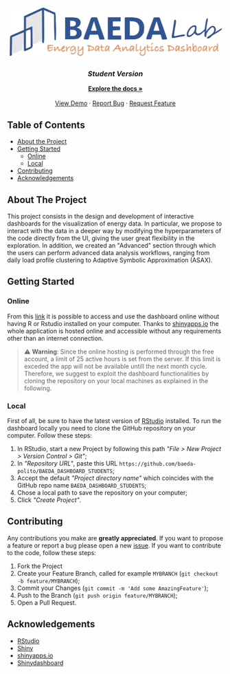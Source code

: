 <!-- PROJECT LOGO -->
<br />
<p align="center">
  <a href="https://www.researchgate.net/lab/Building-Automation-and-Energy-Data-Analytics-Lab-Alfonso-Capozzoli">
    <img src="docs/readme/BAEDA-logo-dashboard.png" alt="Logo" width="508" height="120">
  </a>

  <h3 align="center"> <i> Student Version </i> </h3>
  <p align="center">
    <a href="https://github.com/baeda-polito/BAEDA_DASHBOARD_STUDENTS"><strong>Explore the docs »</strong></a>
    <br />
    <br />
    <a href="https://roberto-chiosa.shinyapps.io/BAEDA_DASHBOARD_STUDENTS/">View Demo</a>
    ·
    <a href="https://github.com/baeda-polito/BAEDA_DASHBOARD_STUDENTS/issues">Report Bug</a>
    ·
    <a href="https://github.com/baeda-polito/BAEDA_DASHBOARD_STUDENTS/issues">Request Feature</a>
  </p>
</p>



<!-- TABLE OF CONTENTS -->
## Table of Contents

* [About the Project](#about-the-project)
* [Getting Started](#getting-started)
  * [Online](#online)
  * [Local](#local)
* [Contributing](#contributing)
* [Acknowledgements](#acknowledgements)

<!-- ABOUT THE PROJECT -->
## About The Project
This project consists in the design and development of interactive dashboards for the visualization of energy data. In particular, we propose to interact with the data in a deeper way by modifying the hyperparameters of the code directly from the UI, giving the user great flexibility in the exploration. In addition, we created an "Advanced" section through which the users can perform advanced data analysis workflows, ranging from daily load profile clustering to Adaptive Symbolic Approximation (ASAX).

<!-- GETTING STARTED -->
## Getting Started

### Online
From this [link](https://roberto-chiosa.shinyapps.io/BAEDA_DASHBOARD_STUDENTS/) it is possible to access and use the dashboard online without having R or Rstudio installed on your computer. Thanks to [shinyapps.io](https://www.shinyapps.io/) the whole application is hosted online and accessible without any requirements other than an internet connection.

> :warning: **Warning**: Since the online hosting is performed through the free account, a limit of 25 active hours is set from the server. If this limit is exceded the app will not be available untill the next month cycle. Therefore, we suggest to exploit the dashboard functionalities by cloning the repository on your local machines as explained in the following.

### Local
First of all, be sure to have the latest version of [RStudio](https://rstudio.com/products/rstudio/) installed. To run the dashboard locally you need to clone the GitHub repository on your computer. Follow these steps:

1. In RStudio, start a new Project by following this path _"File > New Project > Version Control > Git"_;
2. In _"Repository URL"_, paste this URL `https://github.com/baeda-polito/BAEDA_DASHBOARD_STUDENTS`;
3. Accept the default _"Project directory name"_ which coincides with the GitHub repo name `BAEDA_DASHBOARD_STUDENTS`;
4. Chose a local path to save the repository on your computer;
5. Click _"Create Project"_.

<!-- CONTRIBUTING -->
## Contributing
Any contributions you make are **greatly appreciated**. If you want to propose a feature or report a bug please open a new [issue](https://github.com/baeda-polito/BAEDA_DASHBOARD_STUDENTS/issues). If you want to contribute to the code, follow these steps:

1. Fork the Project
2. Create your Feature Branch, called for example `MYBRANCH`  (`git checkout -b feature/MYBRANCH`);
3. Commit your Changes (`git commit -m 'Add some AmazingFeature'`);
4. Push to the Branch (`git push origin feature/MYBRANCH`);
5. Open a Pull Request.

<!-- ACKNOWLEDGEMENTS -->
## Acknowledgements

* [RStudio](https://rstudio.com/)
* [Shiny](https://shiny.rstudio.com/)
* [shinyapps.io](https://www.shinyapps.io/)
* [Shinydashboard](https://rstudio.github.io/shinydashboard/)

<!-- MARKDOWN LINKS & IMAGES -->
<!-- https://www.markdownguide.org/basic-syntax/#reference-style-links -->
[contributors-shield]: https://img.shields.io/github/contributors/baeda-polito/BAEDA_DASHBOARD_STUDENTS.svg?style=flat-square
[contributors-url]: https://github.com/baeda-polito/BAEDA_DASHBOARD_STUDENTS/graphs/contributors
[forks-shield]: https://img.shields.io/github/forks/baeda-polito/BAEDA_DASHBOARD_STUDENTS.svg?style=flat-square
[forks-url]: https://github.com/baeda-polito/BAEDA_DASHBOARD_STUDENTS/network/members
[stars-shield]: https://img.shields.io/github/stars/baeda-polito/BAEDA_DASHBOARD_STUDENTS.svg?style=flat-square
[stars-url]: https://github.com/baeda-polito/BAEDA_DASHBOARD_STUDENTS/stargazers
[issues-shield]: https://img.shields.io/github/issues/baeda-polito/BAEDA_DASHBOARD_STUDENTS.svg?style=flat-square
[issues-url]: https://github.com/baeda-polito/BAEDA_DASHBOARD_STUDENTS/issues
[license-shield]: https://img.shields.io/github/license/baeda-polito/BAEDA_DASHBOARD_STUDENTS.svg?style=flat-square
[license-url]: https://github.com/baeda-polito/BAEDA_DASHBOARD_STUDENTS/blob/master/LICENSE.txt
[linkedin-shield]: https://img.shields.io/badge/-LinkedIn-black.svg?style=flat-square&logo=linkedin&colorB=555
[linkedin-url]: https://linkedin.com/in/baeda-polito
[product-screenshot]: docs/readme/screenshot.png



